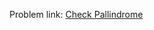 Problem link: <a href = "https://www.interviewbit.com/old/problems/check-palindrome/">Check Pallindrome</a>